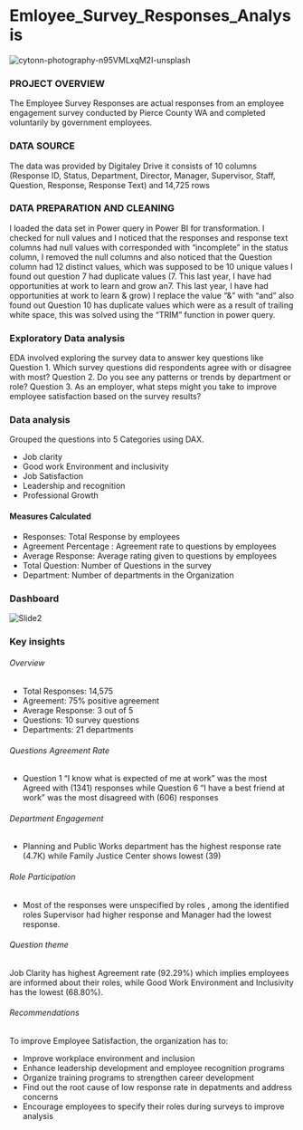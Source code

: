 # Emloyee_Survey_Responses_Analysis
![cytonn-photography-n95VMLxqM2I-unsplash](https://github.com/user-attachments/assets/09312d13-216d-4727-bfc6-77d1ac2931a1)

### PROJECT OVERVIEW
The Employee Survey Responses are actual responses from an employee engagement survey conducted by Pierce County WA and completed voluntarily by government employees.
### DATA SOURCE
The data was provided by Digitaley Drive it consists of 10 columns (Response ID, Status, Department, Director, Manager, Supervisor, Staff, Question, Response, Response Text) and 14,725 rows
### DATA PREPARATION AND CLEANING
I loaded the data set in Power query in Power BI for transformation. I checked for null values and I noticed that the responses and response text columns had null values with corresponded with “incomplete” in the status column, I removed the null columns and also noticed that the Question column had 12 distinct values, which was supposed to be 10 unique values I found out question 7 had duplicate values (7. This last year, I have had opportunities at work to learn and grow an7. This last year, I have had opportunities at work to learn & grow) I replace the value “&” with “and” also found out Question 10 has duplicate values which were as a result of trailing white space, this was solved using the “TRIM” function in power query.
### Exploratory Data analysis
EDA involved exploring the survey data to answer key questions like
 Question 1. 
Which survey questions did respondents agree with or disagree with most? 
Question 2. 
Do you see any patterns or trends by department or role? 
Question 3. 
As an employer, what steps might you take to improve employee satisfaction based on the survey results? 
### Data analysis
Grouped the questions into 5  Categories using DAX.
- Job clarity
- Good work Environment and inclusivity
- Job Satisfaction
- Leadership and recognition
- Professional Growth

#### Measures Calculated
- Responses: Total Response by employees
- Agreement Percentage : Agreement rate to questions by employees
- Average Response: Average rating given to questions by employees
- Total Question: Number of Questions in the survey
- Department: Number of departments in the Organization
### Dashboard 
![Slide2](https://github.com/user-attachments/assets/da31a8b6-a3ea-4f28-a6b4-0b2ed78bc8b2)

### Key insights
###### Overview
- Total Responses: 14,575
- Agreement: 75% positive agreement
- Average Response: 3 out of 5
- Questions: 10 survey questions
- Departments: 21 departments
###### Questions Agreement Rate
- Question 1 “I know what is expected of me at work” was the most Agreed with (1341) responses while Question 6 “I have a best friend at work” was the most disagreed with (606) responses
###### Department Engagement
- Planning and Public Works department has the highest response rate (4.7K) while Family Justice Center shows lowest (39)
 ###### Role Participation
- Most of the responses were unspecified by roles , among the identified roles Supervisor had higher response and Manager had the lowest response.
###### Question theme
Job Clarity has highest Agreement rate (92.29%) which implies employees are informed about their roles, while Good Work Environment and Inclusivity has the  lowest (68.80%).
###### Recommendations
To improve Employee Satisfaction, the organization has to:
- Improve workplace environment and inclusion
- Enhance leadership development and employee recognition programs
- Organize training programs to strengthen career development
- Find out the root cause of low response rate in depatments and address concerns
- Encourage employees to specify their roles during surveys to improve analysis


